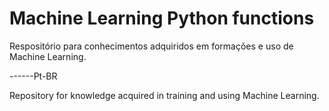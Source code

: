 # Machine Learning Python functions

Respositório para conhecimentos adquiridos em formações e uso de Machine Learning.

------Pt-BR

Repository for knowledge acquired in training and using Machine Learning.
